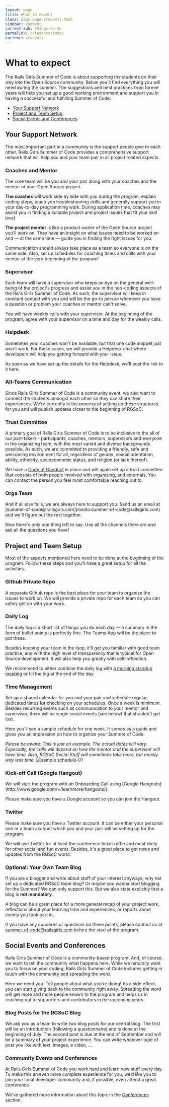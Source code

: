```yaml
---
layout: page
title: What to expect
class: page page-students-todo
sidebar: content
current-sub: things-to-do
permalink: /students/todo/
current: students
---
```


<h1>What to expect</h1>

The Rails Girls Summer of Code is about supporting the students on their way
into the Open Source community. Below you'll find everything you will need during the summer. The suggestions and best practices from former years will help you set up a good working environment and support you in having a successful and fulfilling Summer of Code. 


* <a href="#support-network">Your Support Network</a>
* <a href="#project-setup">Project and Team Setup</a>
* <a href="#social-events">Social Events and Conferences</a>


<h2 id="support-network">Your Support Network</h2>

The most important part in a community is the support people give to each other. Rails Girls Summer of Code provides a comprehensive support network that will help you and your team pair in all project related aspects.

<h3>Coaches and Mentor</h3>   
The core team will be you and your pair along with your coaches and the mentor of your Open Source project.

<strong>The coaches</strong> will work side by side with you during the program, explain coding steps, teach you troubleshooting skills and generally support you in your day-to-day programming work. During application time, coaches may assist you in finding a suitable project and project issues that fit your skill level. 

<strong>The project mentor</strong> is like a product owner of the Open Source project you'll work on. They have an insight on what issues need to be worked on and — at the same time — guide you in finding the right issues for you. 

Communication should always take place as a team so everyone is on the same side. Also, set up schedules for coaching times and calls with your mentor at the very beginning of the program! 


<h3>Supervisor</h3>     
Each team will have a supervisor who keeps an eye on the general well-being of the project's progress and assist you in the non-coding aspects of the Rails Girls Summer of Code. As such, the supervisor will keep in constant contact with you and will be the go-to person whenever you have a question or problem your coaches or mentor can't solve. 

You will have weekly calls with your supervisor. At the beginning of the program, agree with your supervisor on a time and day for the weekly calls.


<h3>Helpdesk</h3>
Sometimes your coaches won't be available, but that one code snippet just won't work. For these cases, we will provide a Helpdesk chat where developers will help you getting forward with your issue. 

As soon as we have set up the details for the Helpdesk, we'll post the link to it here. 

<h3>All-Teams Communication</h3>    
Since Rails Girls Summer of Code is a community event, we also want to connect the students amongst each other so they can share their experiences. We're currently in the process of setting up these structures for you and will publish updates closer to the beginning of RGSoC.

<h3>Trust Committee</h3>      
A primary goal of Rails Girls Summer of Code is to be inclusive to the all of our part-takers - participants, coaches, mentors, supervisors and everyone in the organizing team, with the most varied and diverse backgrounds possible. As such, we are committed to providing a friendly, safe and welcoming environment for all, regardless of gender, sexual orientation, ability, ethnicity, socioeconomic status, and religion (or lack thereof).

We have a [Code of Conduct](/about/code-of-conduct) in place and will again set up a trust committee that consists of both people involved with organizing, and externals. You can contact the person you feel most comfortable reaching out to.

<h3>Orga Team</h3>     
And if all else fails, we are always here to support you. Send us an email at [summer-of-code@railsgirls.com](mailto:summer-of-code@railsgirls.com) and we'll figure out the rest together. 

Now there's only one thing left to say: Use all the channels there are and ask all the questions you have!


<h2 id="project-setup">Project and Team Setup</h2>

Most of the aspects mentioned here need to be done at the beginning of the program. Follow these steps and you'll have a great setup for all the activities.

<h3>Github Private Repo</h3>      
A separate Github repo is the best place for your team to organize the issues to work on. We will provide a private repo for each team so you can safely get on with your work.

<h3>Daily Log</h3>     
The daily log is a short list of things you do each day — a summary in the form of bullet points is perfectly fine. The Teams App will be the place to put these. 

Besides keeping your team in the loop, it'll get you familiar with good team practice, and with the high level of transparency that is typical for Open Source development. It will also help you greatly with self-reflection.

We recommend to either combine the daily log with [a morning standup meeting](http://martinfowler.com/articles/itsNotJustStandingUp.html) or fill the log at the end of the day. 

<h3>Time Management</h3>      
Set up a shared calendar for you and your pair and schedule regular, dedicated times for checking on your schedules. Once a week is minimum. Besides recurring events such as communication to your mentor and supervisor, there will be single social events (see below) that shouldn't get lost.

Here you'll see a sample schedule for one week. It serves as a guide and gives you an impression on how to organize your Summer of Code. 

<i>Please be aware: This is just an example. The actual dates will vary. Especially, the calls will depend on how the mentor and the supervisor will have time. Also, RGSoC Social Stuff will sometimes take more, but mostly way less time.</i>
![sample schedule-01](https://cloud.githubusercontent.com/assets/2246045/6210947/08cf7384-b5d5-11e4-90c0-05a86aa6cd3c.png)


<h3>Kick-off Call (Google Hangout)</h3>      
We will start the program with an Onboarding Call using [Google Hangouts](http://www.google.com/+/learnmore/hangouts/).

Please make sure you have a Google account so you can join the Hangout. 

<h3>Twitter</h3>      
Please make sure you have a Twitter account. It can be either your personal one or a team account which you and your pair will be setting up for the program. 

We will use Twitter for at least the conference ticket raffle and most likely for other social and fun events. Besides, it's a great place to get news and updates from the RGSoC world. 

<h3>Optional: Your Own Team Blog</h3>     
If you are a blogger and write about stuff of your interest anyways, why not set up a dedicated RGSoC team blog? Or maybe you wanna start blogging for the Summer? We can only support this. But we also state explicitly that a blog is <strong>not mandatory</strong>. 

A blog can be a great place for a more general recap of your project work, reflections about your learning time and experiences, or reports about events you took part in. 

If you have any concerns or questions on these points, please contact us at [summer-of-code@railsgirls.com](mailto:summer-of-code@railsgirls.com) before the start of the program.


<h2 id="social-events">Social Events and Conferences</h2>      
Rails Girls Summer of Code is a community-based program. And, of course, we want to tell the community what happens here. While we naturally want you to focus on your coding, Rails Girls Summer of Code includes getting in touch with the community and spreading the word. 

Here we need you. Tell people about what you're doing! As a side effect, you can start giving back to the community right away. Spreading the word will get more and more people known to the program and helps us in reaching out to supporters and contributors in the upcoming years. 

<h3>Blog Posts for the RGSoC Blog</h3>      
We ask you as a team to write two blog posts for our central blog. The first will be an introduction (following a questionnaire) and is done at the beginning of July. The second post is due at the end of September and will be a summary of your project experience. You can write whatever type of post you like with text, images, a video, …

<h3>Community Events and Conferences</h3>       
At Rails Girls Summer of Code you work hard and learn new stuff every day. To make this an even more complete experience for you, we’d like you to join your local developer community and, if possible, even attend a great conference.

We've gathered more information about this topic in the [Conferences](/students/conferences) section.
